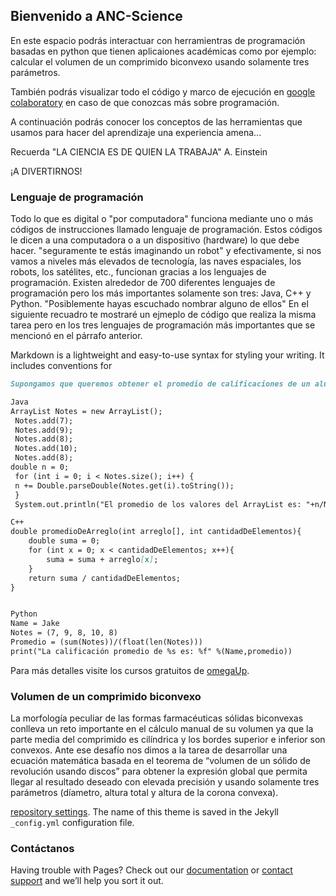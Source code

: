 ## Bienvenido a ANC-Science 

En este espacio podrás interactuar con herramientras de programación basadas en python que tienen aplicaiones académicas como por ejemplo: calcular el volumen
de un comprimido biconvexo usando solamente tres parámetros.

También podrás visualizar todo el  código y marco de ejecución en [google colaboratory](https://colab.research.google.com/) en caso de que conozcas más sobre programación.

A continuación podrás conocer los conceptos de las herramientas que usamos para hacer del aprendizaje una experiencia amena...

Recuerda "LA CIENCIA ES DE QUIEN LA TRABAJA" A. Einstein

¡A DIVERTIRNOS!

### Lenguaje de programación
Todo lo que es digital o "por computadora" funciona mediante uno o más códigos de instrucciones llamado lenguaje de programación. Estos códigos le dicen a una computadora o a un dispositivo (hardware) lo que debe hacer. "seguramente te estás imaginando un robot" y efectivamente, si nos vamos a niveles más elevados de tecnología, las naves espaciales, los robots, los satélites, etc., funcionan gracias a los lenguajes de programación.
Existen alrededor de 700 diferentes lenguajes de programación pero los más importantes solamente son tres: Java, C++ y Python. "Posiblemente hayas escuchado nombrar alguno de ellos"
En el siguiente recuadro te mostraré un ejmeplo de código que realiza la misma tarea pero en los tres lenguajes de programación más importantes que se mencionó en el párrafo anterior.


Markdown is a lightweight and easy-to-use syntax for styling your writing. It includes conventions for

```markdown
Supongamos que queremos obtener el promedio de calificaciones de un alumno:

Java
ArrayList Notes = new ArrayList();
 Notes.add(7);
 Notes.add(9);
 Notes.add(8);
 Notes.add(10);
 Notes.add(8);
double n = 0;
 for (int i = 0; i < Notes.size(); i++) {
 n += Double.parseDouble(Notes.get(i).toString());
 }
 System.out.println("El promedio de los valores del ArrayList es: "+n/Notes.size());

C++
double promedioDeArreglo(int arreglo[], int cantidadDeElementos){
    double suma = 0;
    for (int x = 0; x < cantidadDeElementos; x++){
        suma = suma + arreglo[x];
    }
    return suma / cantidadDeElementos;
}


Python
Name = Jake
Notes = (7, 9, 8, 10, 8)
Promedio = (sum(Notes))/(float(len(Notes)))
print("La calificación promedio de %s es: %f" %(Name,promedio))

```

Para más detalles visite los cursos gratuitos de [omegaUp](https://omegaup.com/).

### Volumen de un comprimido biconvexo
La morfología peculiar de las formas farmacéuticas sólidas biconvexas conlleva un reto importante en el cálculo manual de su volumen ya que la parte media del comprimido es cilíndrica y los bordes superior e inferior son convexos. Ante ese desafío nos dimos a la tarea de desarrollar una ecuación matemática basada en el teorema de “volumen de un sólido de revolución usando discos” para obtener la expresión global que permita llegar al resultado deseado con elevada precisión y usando solamente tres parámetros (díametro, altura total y altura de la corona convexa).

 [repository settings](https://github.com/AleNC10/Volumen-comprimido/settings). The name of this theme is saved in the Jekyll `_config.yml` configuration file.

### Contáctanos

Having trouble with Pages? Check out our [documentation](https://docs.github.com/categories/github-pages-basics/) or [contact support](https://github.com/contact) and we’ll help you sort it out.
